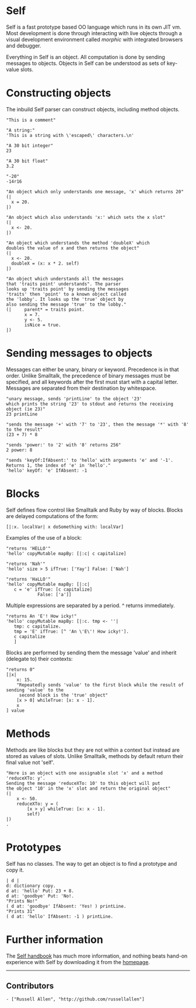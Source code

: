 # Self

Self is a fast prototype based OO language which runs in its own JIT vm. Most development is done through interacting with live objects through a visual development environment called *morphic* with integrated browsers and debugger.

Everything in Self is an object. All computation is done by sending messages to objects. Objects in Self can be understood as sets of key-value slots.

# Constructing objects

The inbuild Self parser can construct objects, including method objects.

```
"This is a comment"

"A string:"
'This is a string with \'escaped\' characters.\n'

"A 30 bit integer"
23

"A 30 bit float"
3.2

"-20"
-14r16

"An object which only understands one message, 'x' which returns 20"
(|
  x = 20.
|)

"An object which also understands 'x:' which sets the x slot"
(|
  x <- 20.
|)

"An object which understands the method 'doubleX' which
doubles the value of x and then returns the object"
(|
  x <- 20.
  doubleX = (x: x * 2. self)
|)

"An object which understands all the messages
that 'traits point' understands". The parser
looks up 'traits point' by sending the messages
'traits' then 'point' to a known object called
the 'lobby'. It looks up the 'true' object by
also sending the message 'true' to the lobby."
(|     parent* = traits point.
       x = 7.
       y <- 5.
       isNice = true.
|)
```

# Sending messages to objects

Messages can either be unary, binary or keyword. Precedence is in that order. Unlike Smalltalk, the precedence of binary messages must be specified, and all keywords after the first must start with a capital letter. Messages are separated from their destination by whitespace.

```
"unary message, sends 'printLine' to the object '23'
which prints the string '23' to stdout and returns the receiving object (ie 23)"
23 printLine

"sends the message '+' with '7' to '23', then the message '*' with '8' to the result"
(23 + 7) * 8

"sends 'power:' to '2' with '8' returns 256"
2 power: 8

"sends 'keyOf:IfAbsent:' to 'hello' with arguments 'e' and '-1'.
Returns 1, the index of 'e' in 'hello'."
'hello' keyOf: 'e' IfAbsent: -1
```

# Blocks

Self defines flow control like Smalltalk and Ruby by way of blocks. Blocks are delayed computations of the form:

```
[|:x. localVar| x doSomething with: localVar]
```

Examples of the use of a block:

```
"returns 'HELLO'"
'hello' copyMutable mapBy: [|:c| c capitalize]

"returns 'Nah'"
'hello' size > 5 ifTrue: ['Yay'] False: ['Nah']

"returns 'HaLLO'"
'hello' copyMutable mapBy: [|:c|
   c = 'e' ifTrue: [c capitalize]
            False: ['a']]
```

Multiple expressions are separated by a period. ^ returns immediately.

```
"returns An 'E'! How icky!"
'hello' copyMutable mapBy: [|:c. tmp <- ''|
   tmp: c capitalize.
   tmp = 'E' ifTrue: [^ 'An \'E\'! How icky!'].
   c capitalize
   ]
```

Blocks are performed by sending them the message 'value' and inherit (delegate to) their contexts:
```
"returns 0"
[|x|
    x: 15.
    "Repeatedly sends 'value' to the first block while the result of sending 'value' to the
     second block is the 'true' object"
    [x > 0] whileTrue: [x: x - 1].
    x
] value
```

# Methods

Methods are like blocks but they are not within a context but instead are stored as values of slots. Unlike Smalltalk, methods by default return their final value not 'self'.

```
"Here is an object with one assignable slot 'x' and a method 'reduceXTo: y'.
Sending the message 'reduceXTo: 10' to this object will put
the object '10' in the 'x' slot and return the original object"
(|
    x <- 50.
    reduceXTo: y = (
        [x > y] whileTrue: [x: x - 1].
        self)
|)
.
```

# Prototypes

Self has no classes. The way to get an object is to find a prototype and copy it.

```
| d |
d: dictionary copy.
d at: 'hello' Put: 23 + 8.
d at: 'goodbye' Put: 'No!.
"Prints No!"
( d at: 'goodbye' IfAbsent: 'Yes! ) printLine.
"Prints 31"
( d at: 'hello' IfAbsent: -1 ) printLine.
```

# Further information

The [Self handbook](http://handbook.selflanguage.org) has much more information, and nothing beats hand-on experience with Self by downloading it from the [homepage](http://www.selflanguage.org).

---

## Contributors
    - ["Russell Allen", "http://github.com/russellallen"]
